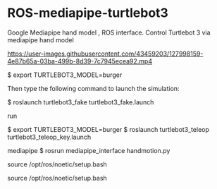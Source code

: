 # ROS-mediapipe-turtlebot3
Google Mediapipe hand model , ROS interface. Control Turtlebot 3 via mediapipe hand model 



https://user-images.githubusercontent.com/43459203/127998159-4e87b65a-03ba-499b-8d39-7c7945ecea92.mp4

$ export TURTLEBOT3_MODEL=burger

Then type the following command to launch the simulation:

$ roslaunch turtlebot3_fake turtlebot3_fake.launch


run 


$ export TURTLEBOT3_MODEL=burger
$ roslaunch turtlebot3_teleop turtlebot3_teleop_key.launch

mediapipe 
$ rosrun mediapipe_interface handmotion.py

source /opt/ros/noetic/setup.bash 

source /opt/ros/noetic/setup.bash 

